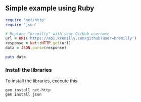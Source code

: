 ## Simple example using Ruby

```ruby
require 'net/http'
require 'json'

# Replace "kremilly" with your GitHub username
url = URI('https://api.kremilly.com/github?user=kremilly')
response = Net::HTTP.get(url)
data = JSON.parse(response)

puts data
```

### Install the libraries

To install the libraries, execute this

```shell
gem install net-http
gem install json
```
